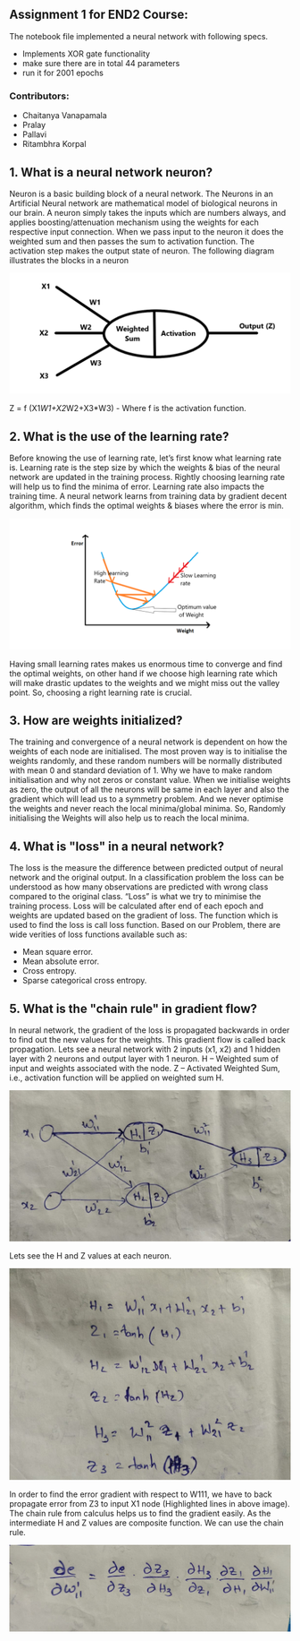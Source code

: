 ## Assignment 1 for END2 Course:

The notebook file implemented a neural network with following specs.
- Implements XOR gate functionality
- make sure there are in total 44 parameters
- run it for 2001 epochs

### Contributors:
- Chaitanya Vanapamala
- Pralay
- Pallavi
- Ritambhra Korpal


## 1. What is a neural network neuron?
Neuron is a basic building block of a neural network. The Neurons in an Artificial Neural network are mathematical model of biological neurons in our brain.
A neuron simply takes the inputs which are numbers always, and applies boosting/attenuation mechanism using the weights for each respective input connection.
When we pass input to the neuron it does the weighted sum and then passes the sum to activation function. The activation step makes the output state of neuron. The following diagram illustrates the blocks in a neuron

![Neuron](https://raw.githubusercontent.com/chaitanya-vanapamala/pytorch_end2_assignment1/main/neuron.png)

Z = f (X1*W1+X2*W2+X3*W3)  - Where f is the activation function.

## 2. What is the use of the learning rate?
Before knowing the use of learning rate, let’s first know what learning rate is. Learning rate is the step size by which the weights & bias of the neural network are updated in the training process.
Rightly choosing learning rate will help us to find the minima of error. Learning rate also impacts the training time. A neural network learns from training data by gradient decent algorithm, which finds the optimal weights & biases where the error is min.

![Gradient Decent](https://raw.githubusercontent.com/chaitanya-vanapamala/pytorch_end2_assignment1/main/gradient_descent.png)

Having small learning rates makes us enormous time to converge and find the optimal weights, on other hand if we choose high learning rate which will make drastic updates to the weights and we might miss out the valley point. So, choosing a right learning rate is crucial.

## 3. How are weights initialized?

The training and convergence of a neural network is dependent on how the weights of each node are initialised. The most proven way is to initialise the weights randomly, and these random numbers will be normally distributed with mean 0 and standard deviation of 1.
Why we have to make random initialisation and why not zeros or constant value. When we initialise weights as zero, the output of all the neurons will be same in each layer and also the gradient which will lead us to a symmetry problem. And we never optimise the weights and never reach the local minima/global minima. So, Randomly initialising the Weights will also help us to reach the local minima.

## 4. What is "loss" in a neural network?

The loss is the measure the difference between predicted output of neural network and the original output. In a classification problem the loss can be understood as how many observations are predicted with wrong class compared to the original class.
“Loss” is what we try to minimise the training process. Loss will be calculated after end of each epoch and weights are updated based on the gradient of loss. The function which is used to find the loss is call loss function. Based on our Problem, there are wide verities of loss functions available such as:
- Mean square error.
- Mean absolute error.
- Cross entropy.
- Sparse categorical cross entropy.

## 5. What is the "chain rule" in gradient flow?

In neural network, the gradient of the loss is propagated backwards in order to find out the new values for the weights. This gradient flow is called back propagation.
Lets see a neural network with 2 inputs (x1, x2) and 1 hidden layer with 2 neurons and output layer with 1 neuron.
H – Weighted sum of input and weights associated with the node.
Z – Activated Weighted Sum, i.e., activation function will be applied on weighted sum H.

![Neural Network](https://raw.githubusercontent.com/chaitanya-vanapamala/pytorch_end2_assignment1/main/nueral_network_arch.jpeg)

Lets see the H and Z values at each neuron.

![Network Functions](https://raw.githubusercontent.com/chaitanya-vanapamala/pytorch_end2_assignment1/main/outputs_of_nn.jpeg)

In order to find the error gradient with respect to W111, we have to back propagate error from Z3 to input X1 node (Highlighted lines in above image). The chain rule from calculus helps us to find the gradient easily. As the intermediate H and Z values are composite function. We can use the chain rule.

![Gradient Error](https://raw.githubusercontent.com/chaitanya-vanapamala/pytorch_end2_assignment1/main/err_gradient.jpeg)
